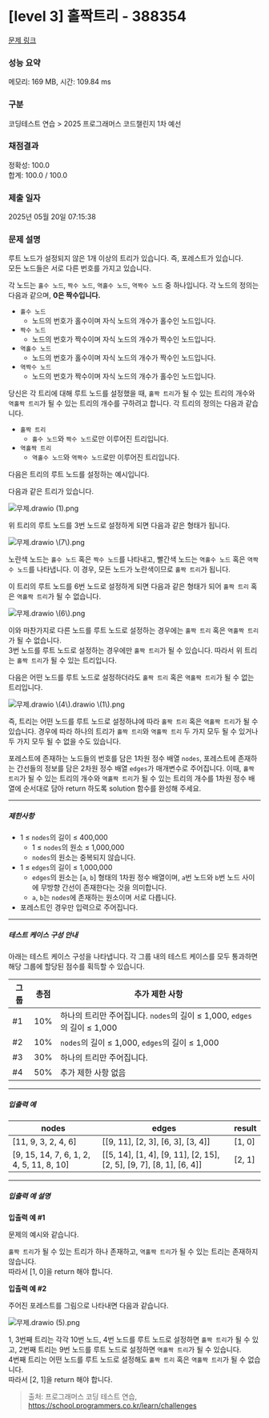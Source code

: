 # [level 3] 홀짝트리 - 388354 

[문제 링크](https://school.programmers.co.kr/learn/courses/30/lessons/388354) 

### 성능 요약

메모리: 169 MB, 시간: 109.84 ms

### 구분

코딩테스트 연습 > 2025 프로그래머스 코드챌린지 1차 예선

### 채점결과

정확성: 100.0<br/>합계: 100.0 / 100.0

### 제출 일자

2025년 05월 20일 07:15:38

### 문제 설명

<p>루트 노드가 설정되지 않은 1개 이상의 트리가 있습니다. 즉, 포레스트가 있습니다. <br>
모든 노드들은 서로 다른 번호를 가지고 있습니다. </p>

<p>각 노드는 <code>홀수 노드</code>, <code>짝수 노드</code>, <code>역홀수 노드</code>, <code>역짝수 노드</code> 중 하나입니다. 각 노드의 정의는 다음과 같으며, <strong>0은 짝수입니다.</strong></p>

<ul>
<li><code>홀수 노드</code>

<ul>
<li>노드의 번호가 홀수이며 자식 노드의 개수가 홀수인 노드입니다.</li>
</ul></li>
<li><code>짝수 노드</code>

<ul>
<li>노드의 번호가 짝수이며 자식 노드의 개수가 짝수인 노드입니다.</li>
</ul></li>
<li><code>역홀수 노드</code>

<ul>
<li>노드의 번호가 홀수이며 자식 노드의 개수가 짝수인 노드입니다.</li>
</ul></li>
<li><code>역짝수 노드</code>

<ul>
<li>노드의 번호가 짝수이며 자식 노드의 개수가 홀수인 노드입니다.</li>
</ul></li>
</ul>

<p>당신은 각 트리에 대해 루트 노드를 설정했을 때, <code>홀짝 트리</code>가 될 수 있는 트리의 개수와 <code>역홀짝 트리</code>가 될 수 있는 트리의 개수를 구하려고 합니다. 각 트리의 정의는 다음과 같습니다.</p>

<ul>
<li><code>홀짝 트리</code>

<ul>
<li><code>홀수 노드</code>와 <code>짝수 노드</code>로만 이루어진 트리입니다.</li>
</ul></li>
<li><code>역홀짝 트리</code>

<ul>
<li><code>역홀수 노드</code>와 <code>역짝수 노드</code>로만 이루어진 트리입니다.</li>
</ul></li>
</ul>

<p>다음은 트리의 루트 노드를 설정하는 예시입니다.</p>

<p>다음과 같은 트리가 있습니다.</p>

<p><img src="https://grepp-programmers.s3.ap-northeast-2.amazonaws.com/files/production/a8603503-fa7f-46b2-aae1-486fabbb7314/%E1%84%86%E1%85%AE%E1%84%8C%E1%85%A6.drawio%20%281%29.png" title="" alt="무제.drawio (1).png"></p>

<p>위 트리의 루트 노드를 3번 노드로 설정하게 되면 다음과 같은 형태가 됩니다.</p>

<p><img src="https://grepp-programmers.s3.ap-northeast-2.amazonaws.com/files/production/f97d7758-a479-40ae-8f88-d989a3d331be/%E1%84%86%E1%85%AE%E1%84%8C%E1%85%A6.drawio%20%287%29.png" title="" alt="무제.drawio \(7\).png"></p>

<p>노란색 노드는 <code>홀수 노드</code> 혹은 <code>짝수 노드</code>를 나타내고, 빨간색 노드는 <code>역홀수 노드</code> 혹은 <code>역짝수 노드</code>를 나타냅니다. 이 경우, 모든 노드가 노란색이므로 <code>홀짝 트리</code>가 됩니다.</p>

<p>이 트리의 루트 노드를 6번 노드로 설정하게 되면 다음과 같은 형태가 되어 <code>홀짝 트리</code> 혹은 <code>역홀짝 트리</code>가 될 수 없습니다. </p>

<p><img src="https://grepp-programmers.s3.ap-northeast-2.amazonaws.com/files/production/a0df1cb8-8afd-4ae2-aa9e-29185be38460/%E1%84%86%E1%85%AE%E1%84%8C%E1%85%A6.drawio%20%286%29.png" title="" alt="무제.drawio \(6\).png"></p>

<p>이와 마찬가지로 다른 노드를 루트 노드로 설정하는 경우에는 <code>홀짝 트리</code> 혹은 <code>역홀짝 트리</code>가 될 수 없습니다.<br>
3번 노드를 루트 노드로 설정하는 경우에만 <code>홀짝 트리</code>가 될 수 있습니다. 따라서 위 트리는 <code>홀짝 트리</code>가 될 수 있는 트리입니다.</p>

<p>다음은 어떤 노드를 루트 노드로 설정하더라도 <code>홀짝 트리</code> 혹은 <code>역홀짝 트리</code>가 될 수 없는 트리입니다.</p>

<p><img src="https://grepp-programmers.s3.ap-northeast-2.amazonaws.com/files/production/b83fd6da-e869-4c4f-bfb8-214d4820f771/%E1%84%86%E1%85%AE%E1%84%8C%E1%85%A6.drawio%20%284%29.drawio%20%281%29.png" title="" alt="무제.drawio \(4\).drawio \(1\).png"></p>

<p>즉, 트리는 어떤 노드를 루트 노드로 설정하냐에 따라 <code>홀짝 트리</code> 혹은 <code>역홀짝 트리</code>가 될 수 있습니다. 경우에 따라 하나의 트리가 <code>홀짝 트리</code>와 <code>역홀짝 트리</code> 두 가지 모두 될 수 있거나 두 가지 모두 될 수 없을 수도 있습니다.</p>

<p>포레스트에 존재하는 노드들의 번호를 담은 1차원 정수 배열 <code>nodes</code>, 포레스트에 존재하는 간선들의 정보를 담은 2차원 정수 배열 <code>edges</code>가 매개변수로 주어집니다. 이때, <code>홀짝 트리</code>가 될 수 있는 트리의 개수와 <code>역홀짝 트리</code>가 될 수 있는 트리의 개수를 1차원 정수 배열에 순서대로 담아 return 하도록 solution 함수를 완성해 주세요.</p>

<hr>

<h5>제한사항</h5>

<ul>
<li>1 ≤ <code>nodes</code>의 길이 ≤ 400,000

<ul>
<li>1 ≤ <code>nodes</code>의 원소 ≤ 1,000,000</li>
<li><code>nodes</code>의 원소는 중복되지 않습니다.</li>
</ul></li>
<li>1 ≤ <code>edges</code>의 길이 ≤ 1,000,000

<ul>
<li><code>edges</code>의 원소는 [<code>a</code>, <code>b</code>] 형태의 1차원 정수 배열이며, <code>a</code>번 노드와 <code>b</code>번 노드 사이에 무방향 간선이 존재한다는 것을 의미합니다.</li>
<li><code>a</code>, <code>b</code>는 <code>nodes</code>에 존재하는 원소이며 서로 다릅니다.</li>
</ul></li>
<li>포레스트인 경우만 입력으로 주어집니다.</li>
</ul>

<hr>

<h5>테스트 케이스 구성 안내</h5>

<p>아래는 테스트 케이스 구성을 나타냅니다. 각 그룹 내의 테스트 케이스를 모두 통과하면 해당 그룹에 할당된 점수를 획득할 수 있습니다.</p>
<table class="table">
        <thead><tr>
<th>그룹</th>
<th>총점</th>
<th>추가 제한 사항</th>
</tr>
</thead>
        <tbody><tr>
<td>#1</td>
<td>10%</td>
<td>하나의 트리만 주어집니다. <code>nodes</code>의 길이 ≤ 1,000, <code>edges</code>의 길이 ≤ 1,000</td>
</tr>
<tr>
<td>#2</td>
<td>10%</td>
<td><code>nodes</code>의 길이 ≤ 1,000, <code>edges</code>의 길이 ≤ 1,000</td>
</tr>
<tr>
<td>#3</td>
<td>30%</td>
<td>하나의 트리만 주어집니다.</td>
</tr>
<tr>
<td>#4</td>
<td>50%</td>
<td>추가 제한 사항 없음</td>
</tr>
</tbody>
      </table>
<hr>

<h5>입출력 예</h5>
<table class="table">
        <thead><tr>
<th>nodes</th>
<th>edges</th>
<th>result</th>
</tr>
</thead>
        <tbody><tr>
<td>[11, 9, 3, 2, 4, 6]</td>
<td>[[9, 11], [2, 3], [6, 3], [3, 4]]</td>
<td>[1, 0]</td>
</tr>
<tr>
<td>[9, 15, 14, 7, 6, 1, 2, 4, 5, 11, 8, 10]</td>
<td>[[5, 14], [1, 4], [9, 11], [2, 15], [2, 5], [9, 7], [8, 1], [6, 4]]</td>
<td>[2, 1]</td>
</tr>
</tbody>
      </table>
<hr>

<h5>입출력 예 설명</h5>

<p><strong>입출력 예 #1</strong></p>

<p>문제의 예시와 같습니다.</p>

<p><code>홀짝 트리</code>가 될 수 있는 트리가 하나 존재하고, <code>역홀짝 트리</code>가 될 수 있는 트리는 존재하지 않습니다.<br>
따라서 [1, 0]을 return 해야 합니다.</p>

<p><strong>입출력 예 #2</strong></p>

<p>주어진 포레스트를 그림으로 나타내면 다음과 같습니다.</p>

<p><img src="https://grepp-programmers.s3.ap-northeast-2.amazonaws.com/files/production/39d0dcfa-3794-437b-9c43-8f50f0947175/%E1%84%86%E1%85%AE%E1%84%8C%E1%85%A6.drawio%20%285%29.png" title="" alt="무제.drawio (5).png"></p>

<p>1, 3번째 트리는 각각 10번 노드, 4번 노드를 루트 노드로 설정하면 <code>홀짝 트리</code>가 될 수 있고, 2번째 트리는 9번 노드를 루트 노드로 설정하면 <code>역홀짝 트리</code>가 될 수 있습니다.<br>
4번째 트리는 어떤 노드를 루트 노드로 설정해도 <code>홀짝 트리</code> 혹은 <code>역홀짝 트리</code>가 될 수 없습니다.<br>
따라서 [2, 1]을 return 해야 합니다.</p>


> 출처: 프로그래머스 코딩 테스트 연습, https://school.programmers.co.kr/learn/challenges